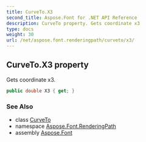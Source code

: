 ```yaml
---
title: CurveTo.X3
second_title: Aspose.Font for .NET API Reference
description: CurveTo property. Gets coordinate x3
type: docs
weight: 30
url: /net/aspose.font.renderingpath/curveto/x3/
---
```

## CurveTo.X3 property

Gets coordinate x3.

```csharp
public double X3 { get; }
```

### See Also

* class [CurveTo](../)
* namespace [Aspose.Font.RenderingPath](../../curveto/)
* assembly [Aspose.Font](../../../)


